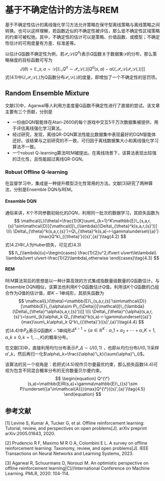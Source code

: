 # 基于不确定估计的方法与REM

基于不确定性估计的离线强化学习方法允许策略在保守型离线策略与离线策略之间转换。也可以这样理解，若函数近似的不确定性被评估，那么低不确定性区域策略的约束可被松弛。其中，不确定性的估计可以是策略、价值函数、或模型；不确定性估计的可用度量有方差、标准差等。

以估计$Q$函数不确定性为例，若$\mathcal{P}\_{\mathcal{D}}(Q^{\pi})$表示$Q$函数关于数据集$\mathcal{D}$的分布，那么策略梯度的目标函数可写为
$$
\begin{equation}
J(\theta)=\mathbb{E}\_{s,a\sim\mathcal{D}}[\mathbb{E}\_{Q^{\pi}\sim\mathcal{P}\_{\mathcal{D}(.)}}[Q^{\pi}(s,a)-\alpha U\_{\mathcal{P}\_{\mathcal{D}}}(\mathcal{P}\_{\mathcal{D}}(.))]]\tag{4.1}
\end{equation}
$$
式(4.1)中$U\_{\mathcal{P}\_{\mathcal{D}}}(.)$为Q函数分布$\mathcal{P}\_{\mathcal{D}}(.)$的度量，即增加了一个不确定性的惩罚项。



## Random Ensemble Mixture

文献[3]中，Agarwal等人利用方差度量Q函数不确定性进行了直接的尝试。该文章主要有三个贡献，分别是

- 一份由DQN智能体在Atari-2600的每个游戏中交互5千万次数据集被提供，用于评估离线强化学习算法。
- 经过研究，发现，离线QR-DQN算法性能比数据集中表现最好的DQN智能体还好。该结果与之前研究的不一致，可归因于离线数据集大小和离线强化学习算法不一致。
- 一个robust Q-learning算法REM被提出。在离线场景下，该算法表现出较强的泛化性，且性能超过离线QR-DQN。

### Robust  Offline Q-learning

在监督学习中，集成是一种提升模型泛化性常用的方法。文献[3]研究了两种算法，分别是Ensemble DQN与REM。

#### Ensemble DQN

通俗来讲，$K$个不同参数初始化的$DQN$，利用同一批次的数据学习，其损失函数为
$$
\mathcal{L}(\theta)=\frac{1}{K}\sum\_{k=1}^K\mathbb{E}\_{s,a,r,{s}'\sim\mathcal{D}}[\mathcal{l}\_{\lambda}(\Delta\_{\theta}^k(s,a,r,{s}'))] \\\\
\Delta\_{\theta}^k(s,a,r,{s}')=Q\_{\theta}^k(s,a)-r-\gamma\underset{{a}'}{max}Q^k\_{{\theta}'}({s}',{a}')\tag{4.2}
$$
式(4.2)中$l\_{\lambda}$为Huber损失，可见式(4.3)
$$
l\_{\lambda}(u)=\begin{cases}
\frac{1}{2}u^2,if\vert u\vert\le\lambda\\
\lambda(\vert u\vert-\frac{1}{2}\lambda),otherwise
\end{cases}\tag{4.3}
$$


#### REM

REM算法背后的思想是以一种计算高效的方式集成指数量级数量的$Q$函数估计。与Ensemble DQN相似，该算法也利用$K$个$Q$函数估计$Q$值。利用该$K$个$Q$函数的凸组合作为$Q$值的估计值，即$K-1$单纯形，其损失函数为
$$
\mathcal{L}(\theta)=\mathbb{E}\_{s,a,r,{s}'\sim\mathcal{D}}[\mathbb{E}\_{\alpha\sim P\_{\Delta}}[\mathcal{l}\_{\lambda}(\Delta\_{\theta}^\alpha(s,a,r,{s}'))]] \\\\
\Delta\_{\theta}^{\alpha}(s,a,r,{s}')=\sum\_{k}\alpha\_k Q\_{\theta}^k(s,a)-r-\gamma\underset{{a}'}{max}\sum\_k\alpha\_k Q^k\_{{\theta}'}({s}',{a}')\tag{4.4}
$$
式(4.4)中$P_{\Delta}$表示$Q$函数$K-1$单纯形$\Delta^{k-1}=\{\alpha\in\mathbb{R}^K:\alpha\_1+\alpha_2+\cdots+\alpha\_K=1,\alpha\_k\ge0,k=1,\ldots,K\}$的概率分布。

在文献[3]中，直接利用均匀分布表示$P\_{\Delta}\sim U(0,1)$ ，也即从均匀分布$U(0,1)$采样${\alpha}'\_k$，然后再归一化$\alpha\_k=\frac{{\alpha}'\_k}{\sum{\alpha}'\_i}$。

该算法的另一个视角是：若把式(4.5)视作贝尔曼最优约束，那么损失函数(4.4)可视为包含不同混合概率分布的无穷数量贝尔曼约束。
$$
\begin{equation}
Q^{\*}(s,a)=\mathbb{E}R(s,a)+\gamma\mathbb{E}\_{{s}'\sim P}\underset{{a'\in\mathcal{A}}}{max}Q^{\*}({s}',{a}')\tag{4.5}
\end{equation}
$$


## 参考文献

[1] Levine S, Kumar A, Tucker G, et al. Offline reinforcement learning: Tutorial, review, and perspectives on open problems[J]. arXiv preprint arXiv:2005.01643, 2020.

[2] Prudencio R F, Maximo M R O A, Colombini E L. A survey on offline reinforcement learning: Taxonomy, review, and open problems[J]. IEEE Transactions on Neural Networks and Learning Systems, 2023.

[3] Agarwal R, Schuurmans D, Norouzi M. An optimistic perspective on offline reinforcement learning[C]//International Conference on Machine Learning. PMLR, 2020: 104-114.